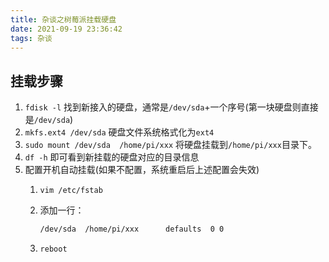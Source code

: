 ```yaml
---
title: 杂谈之树莓派挂载硬盘
date: 2021-09-19 23:36:42 
tags: 杂谈
---
```


## 挂载步骤
1. `fdisk -l` 找到新接入的硬盘，通常是`/dev/sda`+一个序号(第一块硬盘则直接是`/dev/sda`)
2. `mkfs.ext4 /dev/sda` 硬盘文件系统格式化为`ext4`
3. `sudo mount /dev/sda  /home/pi/xxx`  将硬盘挂载到`/home/pi/xxx`目录下。
4. `df -h`  即可看到新挂载的硬盘对应的目录信息
5. 配置开机自动挂载(如果不配置，系统重启后上述配置会失效)
    1. `vim /etc/fstab`
    2. 添加一行：

        ```bash
        /dev/sda  /home/pi/xxx      defaults  0 0
        ```

    3. `reboot`

